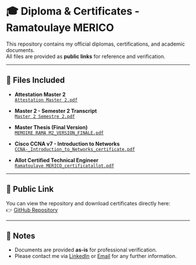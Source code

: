 # 🎓 Diploma & Certificates - Ramatoulaye MERICO

This repository contains my official diplomas, certifications, and academic documents.  
All files are provided as **public links** for reference and verification.

---

## 📂 Files Included

- **Attestation Master 2**  
  [`Attestation Master 2.pdf`](./Attestation%20Master%202.pdf)

- **Master 2 - Semester 2 Transcript**  
  [`Master 2 Semestre 2.pdf`](./Master%202%20Semestre%202.pdf)

- **Master Thesis (Final Version)**  
  [`MEMOIRE RAMA M2_VERSION_FINALE.pdf`](./MEMOIRE%20RAMA%20M2_VERSION_FINALE.pdf)

- **Cisco CCNA v7 - Introduction to Networks**  
  [`CCNA-_Introduction_to_Networks_certificate.pdf`](./CCNA-_Introduction_to_Networks_certificate.pdf)

- **Allot Certified Technical Engineer**  
  [`Ramatoulaye MERICO_certificatallot.pdf`](./Ramatoulaye%20MERICO_certificatallot.pdf)

---

## 🔗 Public Link

You can view the repository and download certificates directly here:  
👉 [GitHub Repository](https://github.com/RamaMERICO/Diploma-certificates)

---

## 📜 Notes
- Documents are provided **as-is** for professional verification.  
- Please contact me via [LinkedIn](https://linkedin.com/in/ramamerico) or [Email](mailto:ramamerico01@gmail.com) for any further information.
